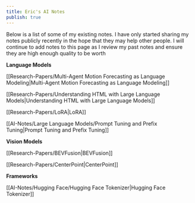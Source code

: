 ```yaml
---
title: Eric's AI Notes
publish: true
---
```

Below is a list of some of my existing notes. I have only started sharing my notes publicly recently in the hope that they may help other people. I will continue to add notes to this page as I review my past notes and ensure they are high enough quality to be worth

**Language Models**

[[Research-Papers/Multi-Agent Motion Forecasting as Language Modeling|Multi-Agent Motion Forecasting as Language Modeling]]

[[Research-Papers/Understanding HTML with Large Language Models|Understanding HTML with Large Language Models]]

[[Research-Papers/LoRA|LoRA]]

[[AI-Notes/Large Language Models/Prompt Tuning and Prefix Tuning|Prompt Tuning and Prefix Tuning]]

**Vision Models**

[[Research-Papers/BEVFusion|BEVFusion]]

[[Research-Papers/CenterPoint|CenterPoint]]

**Frameworks**

[[AI-Notes/Hugging Face/Hugging Face Tokenizer|Hugging Face Tokenizer]]

